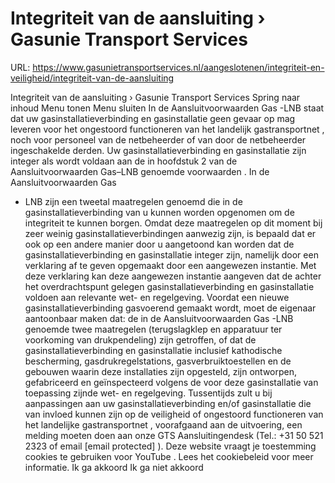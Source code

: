# Integriteit van de aansluiting › Gasunie Transport Services

URL: https://www.gasunietransportservices.nl/aangeslotenen/integriteit-en-veiligheid/integriteit-van-de-aansluiting

Integriteit van de aansluiting › Gasunie Transport Services
Spring naar inhoud
Menu tonen
Menu sluiten
In de Aansluitvoorwaarden
Gas
-LNB staat dat uw
gasinstallatieverbinding
en
gasinstallatie
geen gevaar op mag leveren voor het ongestoord functioneren van het
landelijk gastransportnet
, noch voor personeel van de
netbeheerder
of van door de
netbeheerder
ingeschakelde derden. Uw
gasinstallatieverbinding
en
gasinstallatie
zijn integer als wordt voldaan aan de in hoofdstuk 2 van de
Aansluitvoorwaarden Gas–LNB genoemde voorwaarden
.
In de Aansluitvoorwaarden
Gas
- LNB zijn een tweetal maatregelen genoemd die in de
gasinstallatieverbinding
van u kunnen worden opgenomen om de integriteit te kunnen borgen. Omdat deze maatregelen op dit moment bij zeer weinig gasinstallatieverbindingen aanwezig zijn, is bepaald dat er ook op een andere manier door u aangetoond kan worden dat de
gasinstallatieverbinding
en
gasinstallatie
integer zijn, namelijk door een verklaring af te geven opgemaakt door een aangewezen instantie. Met deze verklaring kan deze aangewezen instantie aangeven dat de achter het
overdrachtspunt
gelegen
gasinstallatieverbinding
en
gasinstallatie
voldoen aan relevante wet- en regelgeving.
Voordat een nieuwe
gasinstallatieverbinding
gasvoerend gemaakt wordt, moet de eigenaar aantoonbaar maken dat:
de in de Aansluitvoorwaarden
Gas
-LNB genoemde twee maatregelen (terugslagklep en apparatuur ter voorkoming van drukpendeling) zijn getroffen, of
dat de
gasinstallatieverbinding
en
gasinstallatie
inclusief kathodische bescherming, gasdrukregelstations, gasverbruiktoestellen en de gebouwen waarin deze installaties zijn opgesteld, zijn ontworpen, gefabriceerd en geïnspecteerd volgens de voor deze
gasinstallatie
van toepassing zijnde wet- en regelgeving.
Tussentijds zult u bij aanpassingen aan uw
gasinstallatieverbinding
en/of
gasinstallatie
die van invloed kunnen zijn op de veiligheid of ongestoord functioneren van het landelijke
gastransportnet
, voorafgaand aan de uitvoering, een melding moeten doen aan onze
GTS
Aansluitingendesk (Tel.: +31 50 521 2323 of email
[email protected]
).
Deze website vraagt je toestemming cookies te gebruiken voor
YouTube
. Lees het
cookiebeleid
voor meer informatie.
Ik ga akkoord
Ik ga niet akkoord
